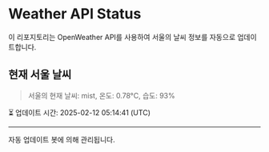 
# Weather API Status

이 리포지토리는 OpenWeather API를 사용하여 서울의 날씨 정보를 자동으로 업데이트합니다.

## 현재 서울 날씨
> 서울의 현재 날씨: mist, 온도: 0.78°C, 습도: 93%

⏳ 업데이트 시간: 2025-02-12 05:14:41 (UTC)

---
자동 업데이트 봇에 의해 관리됩니다.
